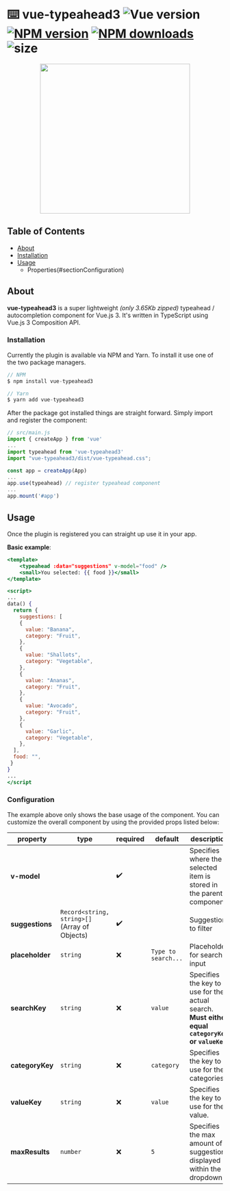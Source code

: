 # ⌨️ vue-typeahead3 ![Vue version](https://img.shields.io/badge/vue-3.2.6-brightgreen.svg) [![NPM version](https://img.shields.io/npm/v/vue-typeahead3.svg)](https://npmjs.com/package/vue-typeahead3) [![NPM downloads](https://img.shields.io/npm/dm/vue-typeahead3.svg)](https://npmjs.com/package/vue-typeahead3) ![size](https://img.shields.io/bundlephobia/min/vue-typeahead3)

<div align="center">
<img src="https://s9.gifyu.com/images/typeahead.gif" width="350">
</div>

## Table of Contents

- [About](#sectionAbout)
- [Installation](#sectionInstall)
- [Usage](#sectionUsage)
  - Properties(#sectionConfiguration)

## About

<a name="sectionAbout"/>

**vue-typeahead3** is a super lightweight _(only 3.65Kb zipped)_ typeahead / autocompletion component for Vue.js 3. It's written in TypeScript using Vue.js 3 Composition API.

### Installation

<a name="sectionInstall"/>
Currently the plugin is available via NPM and Yarn. To install it use one of the two package managers.

```javascript
// NPM
$ npm install vue-typeahead3

// Yarn
$ yarn add vue-typeahead3
```

After the package got installed things are straight forward. Simply import and register the component:

```javascript
// src/main.js
import { createApp } from 'vue'
...
import typeahead from 'vue-typeahead3'
import "vue-typeahead3/dist/vue-typeahead.css";

const app = createApp(App)
...
app.use(typeahead) // register typeahead component
...
app.mount('#app')
```

## Usage

<a name="sectionUsage"/>

Once the plugin is registered you can straight up use it in your app.

**Basic example**:

```jsx
<template>
    <typeahead :data="suggestions" v-model="food" />
    <small>You selected: {{ food }}</small>
</template>

<script>
...
data() {
  return {
    suggestions: [
    {
      value: "Banana",
      category: "Fruit",
    },
    {
      value: "Shallots",
      category: "Vegetable",
    },
    {
      value: "Ananas",
      category: "Fruit",
    },
    {
      value: "Avocado",
      category: "Fruit",
    },
    {
      value: "Garlic",
      category: "Vegetable",
    },
  ],
  food: "",
 }
}
...
</script
```

### Configuration

<a name="sectionConfiguration"/>
The example above only shows the base usage of the component. You can customize the overall component by using the provided props listed below:

| property        | type                                          | required           | default             | description                                                                                             |
| --------------- | --------------------------------------------- | ------------------ | ------------------- | ------------------------------------------------------------------------------------------------------- |
| **v-model**     |                                               | :heavy_check_mark: |                     | Specifies where the selected item is stored in the parent component.                                    |
| **suggestions** | `Record<string, string>[]` (Array of Objects) | :heavy_check_mark: |                     | Suggestions to filter                                                                                   |
| **placeholder** | `string`                                      | :x:                | `Type to search...` | Placeholder for search input                                                                            |
| **searchKey**   | `string`                                      | :x:                | `value`             | Specifies the key to use for the actual search. <br/> **Must either equal `categoryKey` or `valueKey`** |
| **categoryKey** | `string`                                      | :x:                | `category`          | Specifies the key to use for the categories.                                                            |
| **valueKey**    | `string`                                      | :x:                | `value`             | Specifies the key to use for the value.                                                                 |
| **maxResults**  | `number`                                      | :x:                | `5`                 | Specifies the max amount of suggestions displayed within the dropdown.                                  |
